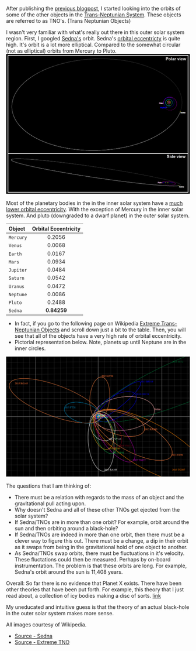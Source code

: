 After publishing the [previous blogpost](https://stellardreams.github.io/Grape-fruit-sized-Black-Hole-in-the-outer-solar-system/), I started looking into the orbits of some of the other objects in the [Trans-Neptunian System](https://en.wikipedia.org/wiki/Trans-Neptunian_object). These objects are referred to as TNO's. (Trans Neptunian Objects)

I wasn't very familiar with what's really out there in this outer solar system region. First, I googled [Sedna's](https://en.wikipedia.org/wiki/90377_Sedna) orbit. Sedna's [orbital eccentricty](https://en.wikipedia.org/wiki/Orbital_eccentricity) is quite high. It's orbit is a lot more elliptical. Compared to the somewhat circular (not as elliptical) orbits from Mercury to Pluto. 
<img src="/assets/images/sedna-orbit.png">

Most of the planetary bodies in the in the inner solar system have a [much lower orbital eccentricity](https://nssdc.gsfc.nasa.gov/planetary/factsheet/). With the exception of Mercury in the inner solar system. And pluto (downgraded to a dwarf planet) in the outer solar system.     

|  Object  | Orbital Eccentricity  |
| :------------- | :-------------: |
| `Mercury` |0.2056| 
| `Venus` |0.0068| 
| `Earth` |0.0167| 
| `Mars` |0.0934| 
| `Jupiter` |0.0484| 
| `Saturn` |0.0542| 
| `Uranus` |0.0472|
| `Neptune` |0.0086|
| `Pluto` |0.2488| 
| `Sedna` |**0.84259**| 

* In fact, if you go to the following page on Wikipedia [Extreme Trans-Neptunian Objects](https://en.wikipedia.org/wiki/Extreme_trans-Neptunian_object#Outer_Solar_System_Origins_Survey) and scroll down just a bit to the table. Then, you will see that all of the objects have a very high rate of orbital eccentricity. 
* Pictorial representation below. Note, planets up until Neptune are in the inner circles. 

<img src="/assets/images/tno-orbits.png">

The questions that I am thinking of:
* There must be a relation with regards to the mass of an object and the gravitational pull acting upon. 
* Why doesn't Sedna and all of these other TNOs get ejected from the solar system?
* If Sedna/TNOs are in more than one orbit? For example, orbit around the sun and then orbiting around a black-hole?
* If Sedna/TNOs are indeed in more than one orbit, then there must be a clever way to figure this out. There must be a change, a dip in their orbit as it swaps from being in the gravitational hold of one object to another. 
* As Sedna/TNOs swap orbits, there must be fluctuations in it's velocity. These fluctations could then be measured. Perhaps by on-board instrumentation. The problem is that these orbits are long. For example, Sedna's orbit around the sun is 11,408 years. 

Overall: So far there is no evidence that Planet X exists. There have been other theories that have been put forth. For example, this theory that I just read about, a collection of icy bodies making a disc of sorts. [link](https://medium.com/predict/planet-nine-ruled-out-as-the-cause-of-outer-solar-system-mystery-orbits-9846266bd073)

My uneducated and intuitive guess is that the theory of an actual black-hole in the outer solar system makes more sense. 


All images courtesy of Wikipedia. 
* [Source - Sedna](https://en.wikipedia.org/wiki/90377_Sedna)
* [Source - Extreme TNO](https://en.wikipedia.org/wiki/Extreme_trans-Neptunian_object)
